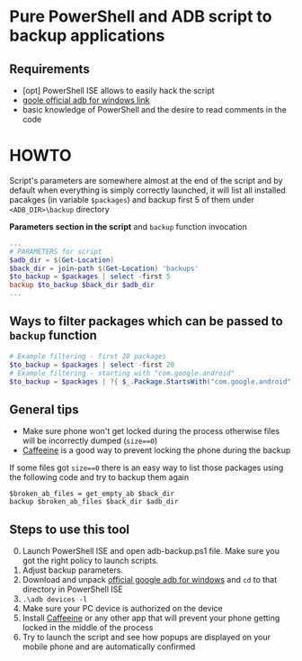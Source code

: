 # Pure PowerShell and ADB script to backup applications

## Requirements 

- [opt] PowerShell ISE allows to easily hack the script
- [goole official adb for windows link](https://dl.google.com/android/repository/platform-tools-latest-windows.zip)
- basic knowledge of PowerShell and the desire to read comments in the code

# HOWTO

Script's parameters are somewhere almost at the end of the script and by default when everything is simply correctly launched, 
it will list all installed pacakges (in variable `$packages`) and backup first 5 of them under `<ADB_DIR>\backup` directory

**Parameters section in the script** and `backup` function invocation 

```ps1
...
# PARAMETERS for script
$adb_dir = $(Get-Location)
$back_dir = join-path $(Get-Location) 'backups'
$to_backup = $packages | select -first 5
backup $to_backup $back_dir $adb_dir
...
```

## Ways to filter packages which can be passed to `backup` function

```ps1
# Example filtering - first 20 packages
$to_backup = $packages | select -first 20
# Example filtering - starting with "com.google.android"
$to_backup = $packages | ?{ $_.Package.StartsWith("com.google.android") }
```

## General tips

- Make sure phone won't get locked during the process otherwise files will be incorrectly dumped (`size==0`)
- [Caffeeine](https://play.google.com/store/apps/details?id=nl.syntaxa.caffeine&hl=en) is a good way to prevent locking the phone during the backup 

If some files got `size==0` there is an easy way to list those packages using the following code and try to backup them again

```
$broken_ab_files = get_empty_ab $back_dir
backup $broken_ab_files $back_dir $adb_dir
```

## Steps to use this tool

0. Launch PowerShell ISE and open adb-backup.ps1 file. Make sure you got the right policy to launch scripts.
1. Adjust backup parameters. 
2. Download and unpack [official google adb for windows](https://dl.google.com/android/repository/platform-tools-latest-windows.zip) and `cd` to that directory in PowerShell ISE
3. `.\adb devices -l`
4. Make sure your PC device is authorized on the device
5. Install [Caffeeine](https://play.google.com/store/apps/details?id=nl.syntaxa.caffeine&hl=en) or any other app that will prevent your phone getting locked in the middle of the process
6. Try to launch the script and see how popups are displayed on your mobile phone and are automatically confirmed
